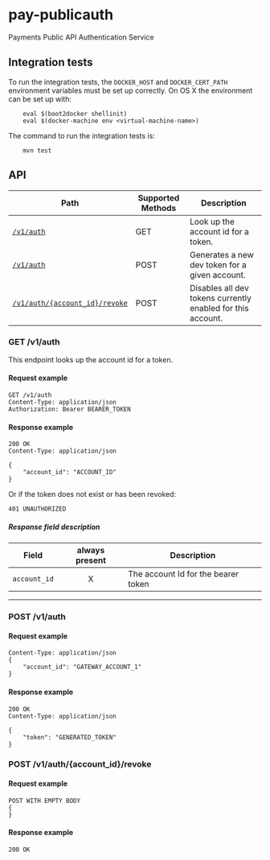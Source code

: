 # pay-publicauth
Payments Public API Authentication Service

## Integration tests

To run the integration tests, the `DOCKER_HOST` and `DOCKER_CERT_PATH` environment variables must be set up correctly. On OS X the environment can be set up with:

```
    eval $(boot2docker shellinit)
    eval $(docker-machine env <virtual-machine-name>)

```

The command to run the integration tests is:

```
    mvn test
```

## API

| Path                          | Supported Methods | Description                        |
| ----------------------------- | ----------------- | ---------------------------------- |
|[```/v1/auth```](#get-v1auth)              | GET    |  Look up the account id for a token.            |
|[```/v1/auth```](#post-v1auth)             | POST   |  Generates a new dev token for a given account. |
|[```/v1/auth/{account_id}/revoke```](#post-v1authaccount_idrevoke) | POST  |  Disables all dev tokens currently enabled for this account.  |


### GET /v1/auth

This endpoint looks up the account id for a token.

#### Request example

```
GET /v1/auth
Content-Type: application/json
Authorization: Bearer BEARER_TOKEN

```

#### Response example

```
200 OK
Content-Type: application/json

{
    "account_id": "ACCOUNT_ID"
}
```

Or if the token does not exist or has been revoked:

```
401 UNAUTHORIZED
```

##### Response field description

| Field                    | always present | Description                               |
| ------------------------ |:--------:| ----------------------------------------- |
| `account_id`                 | X | The account Id for the bearer token|

-----------------------------------------------------------------------------------------------------------

### POST /v1/auth


#### Request example

```
Content-Type: application/json
{
    "account_id": "GATEWAY_ACCOUNT_1"
}

```

#### Response example

```
200 OK
Content-Type: application/json

{
    "token": "GENERATED_TOKEN"
}
```


### POST /v1/auth/{account_id}/revoke

#### Request example

```
POST WITH EMPTY BODY
{
}
```


#### Response example

```
200 OK

```